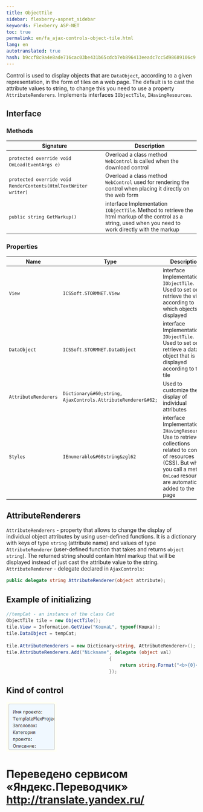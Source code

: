 ```yaml
--- 
title: ObjectTile 
sidebar: flexberry-aspnet_sidebar 
keywords: Flexberry ASP-NET 
toc: true 
permalink: en/fa_ajax-controls-object-tile.html 
lang: en 
autotranslated: true 
hash: b9ccf8c9a4e8ade716cac03be431b65cdcb7eb896413eeadc7cc5d98689106c9 
--- 
```


Control is used to display objects that are `DataObject`, according to a given representation, in the form of tiles on a web page. The default is to cast the attribute values to string, to change this you need to use a property `AttributeRenderers`. Implements interfaces `IObjectTile`, `IHavingResources`. 

## Interface 

### Methods 

| Signature | Description| 
|----------------|--------------------| 
| `protected override void OnLoad(EventArgs e)` | Overload a class method `WebControl` is called when the download control| 
| `protected override void RenderContents(HtmlTextWriter writer)` | Overload a class method `WebControl` used for rendering the control when placing it directly on the web form| 
| `public string GetMarkup()` | interface Implementation `IObjectTile`. Method to retrieve the html markup of the control as a string, used when you need to work directly with the markup| 

### Properties 

| Name | Type | Description| 
|---------------|-------------------|----------------------------| 
| `View` | `ICSSoft.STORMNET.View` | interface Implementation `IObjectTile`. Used to set or retrieve the view according to which objects are displayed| 
| `DataObject` | `ICSSoft.STORMNET.DataObject` | interface Implementation `IObjectTile`. Used to set or retrieve a data object that is displayed according to the tile| 
| `AttributeRenderers` | `Dictionary&#60;string, AjaxControls.AttributeRenderer&#62;` | Used to customize the display of individual attributes| 
| `Styles` | `IEnumerable&#60string&zgl62` | interface Implementation `IHavingResources`. Use to retrieve collections related to control of resources (CSS). But when you call a method `OnLoad` resources are automatically added to the page| 

## AttributeRenderers 

`AttributeRenderers` - property that allows to change the display of individual object attributes by using user-defined functions. It is a dictionary with keys of type `string` (attribute name) and values of type `AttributeRenderer` (user-defined function that takes and returns `object` `string`). The returned string should contain html markup that will be displayed instead of just cast the attribute value to the string. `AttributeRenderer` - delegate declared in `AjaxControls`: 

```csharp
public delegate string AttributeRenderer(object attribute);
``` 

## Example of initializing 

```csharp
//tempCat - an instance of the class Cat 
ObjectTile tile = new ObjectTile();
tile.View = Information.GetView("КошкаL", typeof(Кошка));
tile.DataObject = tempCat;

tile.AttributeRenderers = new Dictionary<string, AttributeRenderer>();
tile.AttributeRenderers.Add("Nickname", delegate (object val)
                                      {
                                          return string.Format("<b>{0}</b>", val);
                                      });
``` 

## Kind of control 

![](/images/pages/products/flexberry-aspnet/controls/object-tile.png) 



 # Переведено сервисом «Яндекс.Переводчик» http://translate.yandex.ru/